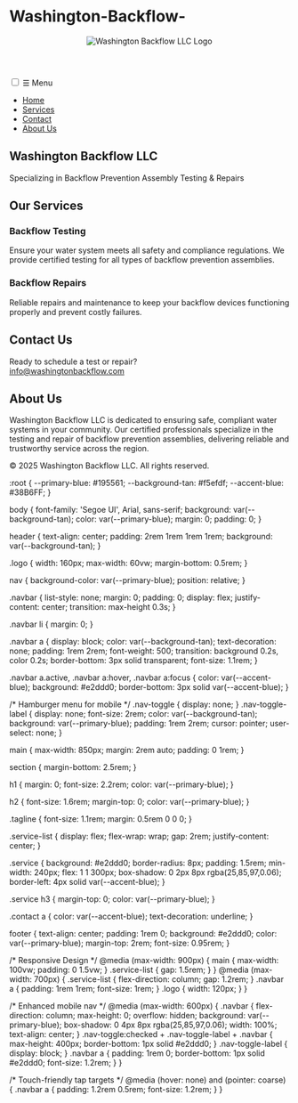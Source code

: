 # Washington-Backflow-
<!DOCTYPE html>
<html lang="en">
<head>
  <meta charset="UTF-8">
  <meta name="viewport" content="width=device-width, initial-scale=1">
  <title>Washington Backflow LLC</title>
  <link rel="stylesheet" href="style.css">
</head>
<body>
  <header>
    <img src="images/logo.png" alt="Washington Backflow LLC Logo" class="logo">
  </header>
  <nav>
    <input type="checkbox" id="nav-toggle" class="nav-toggle" />
    <label for="nav-toggle" class="nav-toggle-label">&#9776; Menu</label>
    <ul class="navbar">
      <li><a href="#home" class="active">Home</a></li>
      <li><a href="#services">Services</a></li>
      <li><a href="#contact">Contact</a></li>
      <li><a href="#about">About Us</a></li>
    </ul>
  </nav>
  <main>
    <section id="home">
      <h1>Washington Backflow LLC</h1>
      <p class="tagline">Specializing in Backflow Prevention Assembly Testing & Repairs</p>
    </section>
    <section id="services">
      <h2>Our Services</h2>
      <div class="service-list">
        <div class="service">
          <h3>Backflow Testing</h3>
          <p>
            Ensure your water system meets all safety and compliance regulations. We provide certified testing for all types of backflow prevention assemblies.
          </p>
        </div>
        <div class="service">
          <h3>Backflow Repairs</h3>
          <p>
            Reliable repairs and maintenance to keep your backflow devices functioning properly and prevent costly failures.
          </p>
        </div>
      </div>
    </section>
    <section id="contact">
      <h2>Contact Us</h2>
      <p>
        Ready to schedule a test or repair?<br>
        <a href="mailto:info@washingtonbackflow.com">info@washingtonbackflow.com</a>
      </p>
    </section>
    <section id="about">
      <h2>About Us</h2>
      <p>
        Washington Backflow LLC is dedicated to ensuring safe, compliant water systems in your community. Our certified professionals specialize in the testing and repair of backflow prevention assemblies, delivering reliable and trustworthy service across the region.
      </p>
    </section>
  </main>
  <footer>
    <p>&copy; 2025 Washington Backflow LLC. All rights reserved.</p>
  </footer>
</body>
</html>

:root {
  --primary-blue: #195561;
  --background-tan: #f5efdf;
  --accent-blue: #38B6FF;
}

body {
  font-family: 'Segoe UI', Arial, sans-serif;
  background: var(--background-tan);
  color: var(--primary-blue);
  margin: 0;
  padding: 0;
}

header {
  text-align: center;
  padding: 2rem 1rem 1rem 1rem;
  background: var(--background-tan);
}

.logo {
  width: 160px;
  max-width: 60vw;
  margin-bottom: 0.5rem;
}

nav {
  background-color: var(--primary-blue);
  position: relative;
}

.navbar {
  list-style: none;
  margin: 0;
  padding: 0;
  display: flex;
  justify-content: center;
  transition: max-height 0.3s;
}

.navbar li {
  margin: 0;
}

.navbar a {
  display: block;
  color: var(--background-tan);
  text-decoration: none;
  padding: 1rem 2rem;
  font-weight: 500;
  transition: background 0.2s, color 0.2s;
  border-bottom: 3px solid transparent;
  font-size: 1.1rem;
}

.navbar a.active,
.navbar a:hover,
.navbar a:focus {
  color: var(--accent-blue);
  background: #e2ddd0;
  border-bottom: 3px solid var(--accent-blue);
}

/* Hamburger menu for mobile */
.nav-toggle {
  display: none;
}
.nav-toggle-label {
  display: none;
  font-size: 2rem;
  color: var(--background-tan);
  background: var(--primary-blue);
  padding: 1rem 2rem;
  cursor: pointer;
  user-select: none;
}

main {
  max-width: 850px;
  margin: 2rem auto;
  padding: 0 1rem;
}

section {
  margin-bottom: 2.5rem;
}

h1 {
  margin: 0;
  font-size: 2.2rem;
  color: var(--primary-blue);
}

h2 {
  font-size: 1.6rem;
  margin-top: 0;
  color: var(--primary-blue);
}

.tagline {
  font-size: 1.1rem;
  margin: 0.5rem 0 0 0;
}

.service-list {
  display: flex;
  flex-wrap: wrap;
  gap: 2rem;
  justify-content: center;
}

.service {
  background: #e2ddd0;
  border-radius: 8px;
  padding: 1.5rem;
  min-width: 240px;
  flex: 1 1 300px;
  box-shadow: 0 2px 8px rgba(25,85,97,0.06);
  border-left: 4px solid var(--accent-blue);
}

.service h3 {
  margin-top: 0;
  color: var(--primary-blue);
}

.contact a {
  color: var(--accent-blue);
  text-decoration: underline;
}

footer {
  text-align: center;
  padding: 1rem 0;
  background: #e2ddd0;
  color: var(--primary-blue);
  margin-top: 2rem;
  font-size: 0.95rem;
}

/* Responsive Design */
@media (max-width: 900px) {
  main {
    max-width: 100vw;
    padding: 0 1.5vw;
  }
  .service-list {
    gap: 1.5rem;
  }
}
@media (max-width: 700px) {
  .service-list {
    flex-direction: column;
    gap: 1.2rem;
  }
  .navbar a {
    padding: 1rem 1rem;
    font-size: 1rem;
  }
  .logo {
    width: 120px;
  }
}

/* Enhanced mobile nav */
@media (max-width: 600px) {
  .navbar {
    flex-direction: column;
    max-height: 0;
    overflow: hidden;
    background: var(--primary-blue);
    box-shadow: 0 4px 8px rgba(25,85,97,0.06);
    width: 100%;
    text-align: center;
  }
  .nav-toggle:checked + .nav-toggle-label + .navbar {
    max-height: 400px;
    border-bottom: 1px solid #e2ddd0;
  }
  .nav-toggle-label {
    display: block;
  }
  .navbar a {
    padding: 1rem 0;
    border-bottom: 1px solid #e2ddd0;
    font-size: 1.2rem;
  }
}

/* Touch-friendly tap targets */
@media (hover: none) and (pointer: coarse) {
  .navbar a {
    padding: 1.2rem 0.5rem;
    font-size: 1.2rem;
  }
}